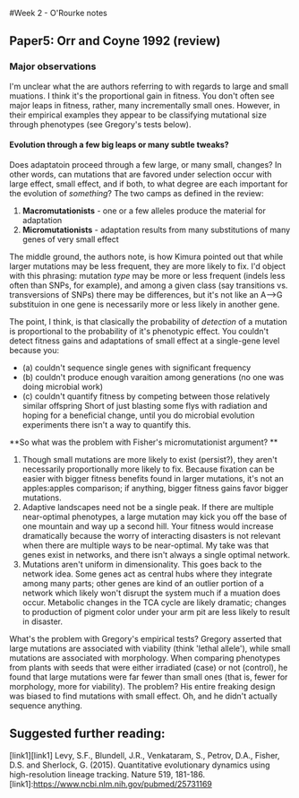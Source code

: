 #Week 2 - O'Rourke notes  

## Paper5: Orr and Coyne 1992 (review)

### Major observations
I'm unclear what the are authors referring to with regards to large and small muations. I think it's the proportional gain in fitness. You don't often see major leaps in fitness, rather, many incrementally small ones. However, in their empirical examples they appear to be classifying mutational size through phenotypes (see Gregory's tests below).

#### Evolution through a few big leaps or many subtle tweaks?
Does adaptatoin proceed through a few large, or many small, changes? In other words, can mutations that are favored under selection occur with large effect, small effect, and if both, to what degree are each important for the evolution of *something*? The two camps as defined in the review:  
1. **Macromutationists** - one or a few alleles produce the material for adaptation  
2. **Micromutationists** - adaptation results from many substitutions of many genes of very small effect  

The middle ground, the authors note, is how Kimura pointed out that while larger mutations may be less frequent, they are more likely to fix. I'd object with this phrasing: mutation *type* may be more or less frequent (indels less often than SNPs, for example), and among a given class (say transitions vs. transversions of SNPs) there may be differences, but it's not like an A-->G substituion in one gene is necessarily more or less likely in another gene.  

The point, I think, is that clasically the probability of *detection* of a mutation is proportional to the probability of it's phenotypic effect. You couldn't detect fitness gains and adaptations of small effect at a single-gene level because you:  
- (a) couldn't sequence single genes with significant frequency
- (b) couldn't produce enough varaition among generations (no one was doing microbial work)
- (c) couldn't quantify fitness by competing between those relatively similar offspring
Short of just blasting some flys with radiation and hoping for a beneficial change, until you do microbial evolution experiments there isn't a way to quantify this.  

**So what was the problem with Fisher's micromutationist argument?  **
1. Though small mutations are more likely to exist (persist?), they aren't necessarily proportionally more likely to fix. Because fixation can be easier with bigger fitness benefits found in larger mutations, it's not an apples:apples comparison; if anything, bigger fitness gains favor bigger mutations.  
2. Adaptive landscapes need not be a single peak. If there are multiple near-optimal phenotypes, a large mutation may kick you off the base of one mountain and way up a second hill. Your fitness would increase dramatically because the worry of interacting disasters is not relevant when there are multiple ways to be near-optimal. My take was that genes exist in networks, and there isn't always a single optimal network.  
3. Mutations aren't uniform in dimensionality. This goes back to the network idea. Some genes act as central hubs where they integrate among many parts; other genes are kind of an outlier portion of a network which likely won't disrupt the system much if a muation does occur. Metabolic changes in the TCA cycle are likely dramatic; changes to production of pigment color under your arm pit are less likely to result in disaster.  

What's the problem with Gregory's empirical tests?
Gregory asserted that large mutations are associated with viability (think 'lethal allele'), while small mutations are associated with morphology. When comparing phenotypes from plants with seeds that were either irradiated (case) or not (control), he found that large mutations were far fewer than small ones (that is, fewer for morphology, more for viability). The problem? His entire freaking design was biased to find mutations with small effect. Oh, and he didn't actually sequence anything.

## Suggested further reading:
[link1][link1] Levy, S.F., Blundell, J.R., Venkataram, S., Petrov, D.A., Fisher, D.S. and Sherlock, G. (2015). Quantitative evolutionary dynamics using high-resolution lineage tracking. Nature 519, 181-186. 
[link1]:https://www.ncbi.nlm.nih.gov/pubmed/25731169
